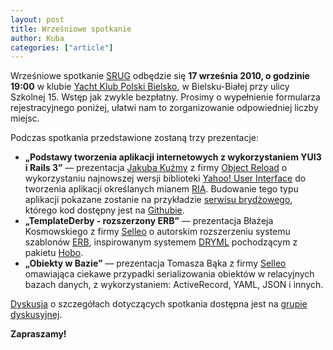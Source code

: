 ```yaml
---
layout: post
title: Wrześniowe spotkanie
author: Kuba
categories: ["article"]
---
```


Wrześniowe spotkanie [SRUG](https://srug.pl/) odbędzie się **17 września
2010, o godzinie 19:00** w klubie [Yacht Klub Polski
Bielsko](http://www.ykpb.pl/), w Bielsku-Białej przy ulicy Szkolnej 15.
Wstęp jak zwykle bezpłatny. Prosimy o wypełnienie formularza
rejestracyjnego poniżej, ułatwi nam to zorganizowanie odpowiedniej
liczby miejsc.

Podczas spotkania przedstawione zostaną trzy prezentacje:

-   **„Podstawy tworzenia aplikacji internetowych z wykorzystaniem YUI3
    i Rails 3”** — prezentacja [Jakuba Kuźmy](https://kubakuzma.com/) z firmy
    [Object Reload](http://objectreload.com/) o wykorzystaniu najnowszej
    wersji biblioteki [Yahoo! User
    Interface](http://developer.yahoo.com/yui/3/) do tworzenia aplikacji
    określanych mianem
    [RIA](http://pl.wikipedia.org/wiki/Rich_Internet_Application).
    Budowanie tego typu aplikacji pokazane zostanie na przykładzie
    [serwisu brydżowego](http://bridge.heroku.com/), którego kod
    dostępny jest na [Githubie](http://github.com/morgoth/bridge).
-   **„TemplateDerby - rozszerzony ERB”** — prezentacja Błażeja
    Kosmowskiego z firmy [Selleo](http://selleo.com/) o autorskim
    rozszerzeniu systemu szablonów
    [ERB](http://en.wikipedia.org/wiki/ERuby), inspirowanym systemem
    [DRYML](http://hobocentral.net/manual/chapters/3_dryml.html)
    pochodzącym z pakietu [Hobo](http://hobocentral.net/).
-   **„Obiekty w Bazie”** — prezentacja Tomasza Bąka z firmy
    [Selleo](http://selleo.com/) omawiająca ciekawe przypadki
    serializowania obiektów w relacyjnych bazach danych, z
    wykorzystaniem: ActiveRecord, YAML, JSON i innych.

[Dyskusja](http://groups.google.com/group/silesian-ruby-user-group/browse_thread/thread/fb94dba28507b174)
o szczegółach dotyczących spotkania dostępna jest na [grupie
dyskusyjnej](http://groups.google.com/group/silesian-ruby-user-group/).

**Zapraszamy!**
